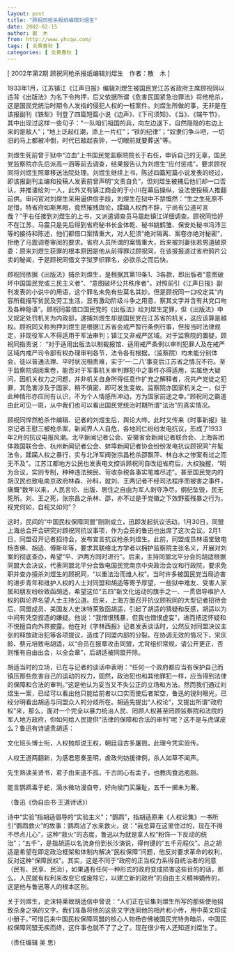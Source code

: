 ```yaml
---
layout: post
title: "顾祝同枪杀报纸编辑刘煜生"
date: 2002-02-15
author: 散　木
from: http://www.yhcqw.com/
tags: [ 炎黄春秋 ]
categories: [ 炎黄春秋 ]
---
```



[ 2002年第2期 顾祝同枪杀报纸编辑刘煜生　作者：散　木 ]


1933年1月，江苏镇江《江声日报》编辑刘煜生被国民党江苏省政府主席顾祝同以违背《出版法》为名下令拘押，后又依据所谓《危害民国紧急治罪法》将他枪杀，这是国民党统治时期令人发指的侵犯人权的一桩案件。刘煜生所做的事，无非是在该报副刊《铁犁》刊登了四篇短篇小说《边声》、《下司须知》、《当》、《端午节》，其中出现过这样一些句子：“一队咱们祖国的兵，向左边退下，自然隐隐的右边上来的是敌人”；“地上泛起红潮，添上一片红”；“铁的纪律”；“奴隶们争斗吧，一切旧的马上都被冲倒，时代已敲起丧钟，一切眼前就要葬送”等。


刘煜生死前曾于狱中“泣血”上书国民党监察院院长于右任，申诉自己的无辜，国民党监察院亦先后派高一涵等前去调查，结果报告认为刘煜生“应付惩戒”，要求顾祝同将刘煜生照章移送法院处理。刘煜生继续上书，陈述四篇短篇小说发表的经过，即该报副刊主编和投稿人发表前曾声明“文责自负”，但刘煜生被捕后他们却一口否认，并推诿给刘一人，此外又有镇江商会的于小川在幕后操纵，设法使投稿人推翻前供。审问官对刘煜生采用逼供信手段，刘煜生在狱中不禁慨然：“生之生死原不足惜，特省府如斯黑暗，竟然摧残舆论，蹂躏人权而不辞，宁尚有公道可言哉？”于右任接到刘煜生的上书，又派遣调查员马震赴镇江详细调查。顾祝同恰好不在江苏，马震只是先后得到省府秘书长金体乾、秘书姚鹤雏、保安处秘书冯沛三等的接待和陈述，他们都借口案情重大，对人犯须“绝对隔离、案卷亦绝对秘密”，拒绝了马震调卷审阅的要求。省府人员所谓的案情重大，后来被刘妻张若男道破原委：原来刘煜生获罪的根本原因是他从前得罪过顾祝同，在该报报道过省府鸦片公卖的秘闻，于是顾祝同借文字狱罗织罪名，必欲杀之而后快。


顾祝同依据《出版法》捕杀刘煜生，是根据其第19条1、3各款，即出版者“意图破坏中国国民党或三民主义者”、“意图破坏公共秩序者”。对照前引《江声日报》副刊发表的小说中的用语，这个罪名未免有些莫名其妙。但是顾祝同一口咬定其“内容所载描写贫民及劳工生活，显有激动阶级斗争之用意，察其文字并含有共党口吻及各种隐语”。顾祝同虽借口国民党的《出版法》给刘煜生定罪，但《出版法》中又规定处罚机关为内政部，逮捕刘煜生却是国民党在江苏省的机关，这应该算是越权。顾祝同又称拘押刘煜生是根据江苏省会戒严暂行条例行事，但按当时法律规定，非现役军人不得适用于军法审判；镇江又非戒严区域。对于监察院的置疑，顾祝同指责说： 
“对于适用出版法以制裁报馆、适用戒严条例以审判犯罪人及在戒严区域内戒严司令部有权办理审判各节，法令各有根据，（监察院）均未能分别体会，徒以普通法理、平时状况相责难，实于‘一·二八’事变后江苏省之情况不符。至于监察院调阅案卷，能否对于军事机关审判罪犯中之事件亦得适用，实属绝大疑问，因机关权力之问题，并非机关自身所得任意作扩充之解释者，况共产党徒之犯罪，其危害涉及于国家，稍不慎密，即可发生变故。监察院亦国家机关之一，似于此种情形亦应同有认识，不为个人情感所冲动，方为国家前途之幸。”顾祝同之霸道由此可见一斑，从中我们也可以看出国民党统治时期所谓“法治”的真实情况。


顾祝同悍然枪杀作编辑、记者的刘煜生后，舆论大哗。此时又传来《时事新报》驻京记者王慰三被枪杀案，新闻界人人自危，各地同仁纷纷发电抗议，形成了1933年2月的抗议电报风潮。北平新闻记者公会、安徽省会新闻记者联合会、上海各团体救国联合会、杭州新闻记者公会、蚌埠新闻记者协会纷纷发电抗议顾祝同“弁髦法令，蹂躏人权之暴行，实与北洋军阀张宗昌枪杀邵飘萍、林白水之惨案有过之而无不及”。江苏江都地方公民也发表电文控诉顾祝同自改组省府后，大权独握，“明为合议，实则专制，种种违法殃民、苛收杂税各事实笔难尽述”。甚至国民党内的胡汉民也致电南京政府林森、孙科，就刘、王两记者不经司法程序而被害之事件，痛慨“数年以来，人民言论、出版、居住之自由为军人剥夺净尽。纲纪坠毁，民无死所。刘、王之死，张宗昌之杀林、邵，亦不过是于党徽之下效野蛮残暴之行为。视党何如，自视又如何”？


这时，民间的“中国民权保障同盟”刚刚成立，迅即发起抗议活动。1月30日，同盟上海总会开会研究对顾祝同抗议事项，作为会员的鲁迅也出席了这次会议。2月1日，同盟召开记者招待会，发布宣言抗议枪杀刘煜生。此前，同盟成员林语堂致电杨杏佛、胡适、傅斯年等，要求其联络北方学者以拥护监察院主张名义，开展对刘案的彻底查办，希望“平、沪两方同时进行”。后来，主持同盟北平分会的胡适根据同盟大会决议，代表同盟北平分会致电国民党南京中央政治会议和行政院，要求免职并查办擅杀刘煜生的顾祝同，“以重法治而维人权”。当时许多被国民党当局迫害的进步青年和维护人权的人士对同盟和胡适等寄予厚望，一些狱中难友、受害人家属和朋友纷纷致函胡适，希望这位“五四”新文化运动的旗手之一、一贯倡导维护人权的舆论界名望人士主持公道。后来，上海方面召开抗议顾祝同的大型记者招待会后，同盟成员、美国友人史沫特莱致函胡适，引起了胡适的猜疑和反感，胡适以为中间有凭空捏造的嫌疑。他说：“我憎恨残暴，但我也憎恨虚妄”，进而把这怀疑和不悦擅自向外界披露。他在对《字林西报》记者发表谈话时，公然反对同盟决议主张的释放政治犯等各项提议，造成了同盟内部的分裂。在协调无效的情况下，宋庆龄、蔡元培致电胡适，以“会员在报章攻击同盟，尤背组织常规，请公开更正，否则惟有自由出会，以全会章”，后胡适被同盟开除。


胡适当时的立场，已在与记者的谈话中表明：“任何一个政府都应当有保护自己而镇压那些危害自己的运动的权力，固然，政治犯也和其他罪犯一样，应当得到法律的保障和合法的审判。”这是他认为妥当又不失公正的立场和方法。然而我们通过刘煜生一案，已经可以看出他只能给前者以口实而使后者架空，鲁迅的锐利眼光，已经分明看出胡适与同盟众人的分歧所在。胡适先提出“人权论”，又提出所谓“政府权”来，那么，面对一个完全以暴力统治人民、罔顾人权甚至罔顾监察院和法院的军人地方政府，你如何给人民提供“法律的保障和合法的审判”呢？这不是与虎谋皮么？鲁迅有诗谴责胡适：

文化班头博士衔，人权抛却说王权，朝廷自古多屠戮，此理今凭实验传。

人权王道两翻新，为感君恩奏圣明，虐政何妨援律例，杀人如草不闻声。

先生熟读圣贤书，君子由来道不孤，千古同心有孟子，也教肉食远庖厨。

能言鹦鹉毒于蛇，滴水微功漫自夸，好向侯门买廉耻，五千一掷未为奢。

（鲁迅《伪自由书·王道诗话》）


诗中“实验”指胡适倡导的“实验主义”；“鹦鹉”，指胡适原来《人权论集》一书所引“鹦鹉救火”的故事：鹦鹉沾了水来救火，说：“我总算在这里住过的，现在不得不尽点儿心”，这种“救火”的态度，鲁迅以为就是拿人权“粉饰一下反动的统治”；“五千”，是指胡适以名流身份到长沙演说，得何键的“五千元程仪”。总之胡适是希望在即定政治框架和体制内解决“民权保障”问题，他反对要求革命的权利，反对这种“保障民权”。其实，这是不同于“政府的正当权力系得自统治者的同意（民有、民享、民治），如果遇有任何一种形式的政府变成损害这些目的的话，那么，人民就有权利来改变它或废除它，以建立新的政府”的自由主义精神嫡传的，这是他与鲁迅等人的根本区别。


关于刘煜生，史沫特莱致胡适信中曾说：“人们正在征集刘煜生所写的那些使他招致杀身之祸的文字。我们准备将他的这些文字连同他的相片和小传，用中英文印成小册子。”可惜后来中国民权保障同盟的核心人物杨杏佛被国民党特务暗杀，中国民权保障同盟无疾而终，这件事也就不了了之了。现在很少有人还知道刘煜生了。

（责任编辑 吴 思）


